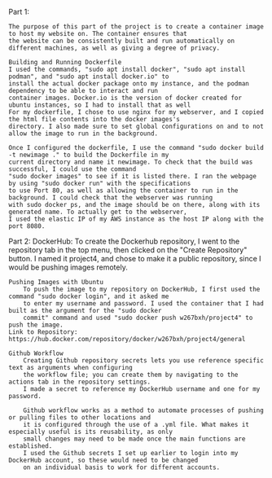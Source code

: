 Part 1:
	
	The purpose of this part of the project is to create a container image to host my website on. The container ensures that
	the website can be consistently built and run automatically on different machines, as well as giving a degree of privacy. 

	Building and Running Dockerfile
	I used the commands, "sudo apt install docker", "sudo apt install podman", and "sudo apt install docker.io" to
	install the actual docker package onto my instance, and the podman dependency to be able to interact and run 
	container images. Docker.io is the version of docker created for ubuntu instances, so I had to install that as well
	For my dockerfile, I chose to use nginx for my webserver, and I copied the html file contents into the docker images's
	directory. I also made sure to set global configurations on and to not allow the image to run in the background.

	Once I configured the dockerfile, I use the command "sudo docker build -t newimage ." to build the Dockerfile in my
	current directory and name it newimage. To check that the build was successful, I could use the command
	"sudo docker images" to see if it is listed there. I ran the webpage by using "sudo docker run" with the specifications 
	to use Port 80, as well as allowing the container to run in the background. I could check that the webserver was running
	with sudo docker ps, and the image should be on there, along with its generated name. To actually get to the webserver, 
	I used the elastic IP of my AWS instance as the host IP along with the port 8080. 

Part 2: 
	DockerHub:
		To create the Dockerhub repository, I went to the repository tab in the top menu, then clicked on the 
		"Create Repository" button. I named it project4, and chose to make it a public repository, since I would be 
		pushing images remotely. 

	Pushing Images with Ubuntu
		To push the image to my repository on DockerHub, I first used the command "sudo docker login", and it asked me
		to enter my username and password. I used the container that I had built as the argument for the "sudo docker 
		commit" command and used "sudo docker push w267bxh/project4" to push the image.
	Link to Repository: https://hub.docker.com/repository/docker/w267bxh/project4/general
	
	Github Workflow
		Creating Github repository secrets lets you use reference specific text as arguments when configuring
		the workflow file; you can create them by navigating to the actions tab in the repository settings. 
		I made a secret to reference my DockerHub username and one for my password.
		
		Github workflow works as a method to automate processes of pushing or pulling files to other locations and
		it is configured through the use of a .yml file. What makes it especially useful is its reusability, as only 
		small changes may need to be made once the main functions are established.
		I used the Github secrets I set up earlier to login into my DockerHub account, so these would need to be changed 
		on an individual basis to work for different accounts.  
